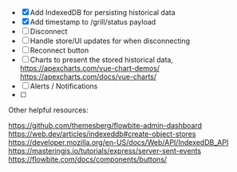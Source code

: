 - [x] Add IndexedDB for persisting historical data
- [x] Add timestamp to /grill/status payload
- [ ] Disconnect
- [ ] Handle store/UI updates for when disconnecting
- [ ] Reconnect button
- [ ] Charts to present the stored historical data, https://apexcharts.com/vue-chart-demos/ https://apexcharts.com/docs/vue-charts/
- [ ] Alerts / Notifications
- [ ]

Other helpful resources:

https://github.com/themesberg/flowbite-admin-dashboard
https://web.dev/articles/indexeddb#create-object-stores
https://developer.mozilla.org/en-US/docs/Web/API/IndexedDB_API
https://masteringjs.io/tutorials/express/server-sent-events
https://flowbite.com/docs/components/buttons/

